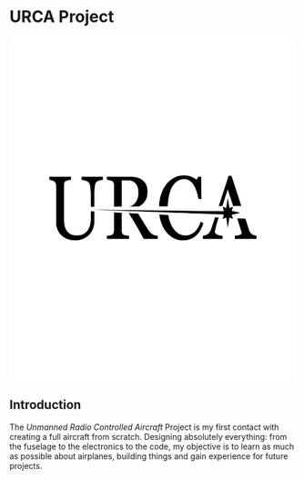 # URCA Project
<p align="center">
  <img src= "https://github.com/bernabepomar/URCA-Project/blob/main/Images/URCA%20Logo.png" alt="Urca Logo" width= "600" height="600" class="center"> 
</p>

## Introduction
The *Unmanned Radio Controlled Aircraft* Project is my first contact with creating a full aircraft from scratch. Designing absolutely everything: from the fuselage to the electronics to the code, my objective is to learn as much as possible about airplanes, building things and gain experience for future projects.
